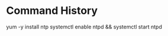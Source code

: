 
Command History
===============

yum -y install ntp
systemctl enable ntpd && systemctl start ntpd


